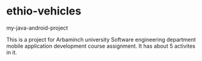 # ethio-vehicles
my-java-android-project

This is a project for Arbaminch university Software engineering department mobile application development course assignment. It has about 5 activites in it.